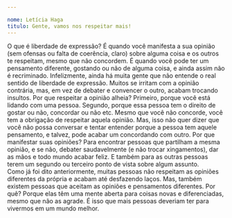 ```yaml
---

nome: Letícia Haga
titulo: Gente, vamos nos respeitar mais!
---
```


O que é liberdade de expressão? É quando você manifesta a sua opinião (sem ofensas ou falta de coerência, claro) sobre alguma coisa e os outros te respeitam, mesmo que não concordem. É quando você pode ter um pensamento diferente, gostando ou não de alguma coisa, e ainda assim não é recriminado. Infelizmente, ainda há muita gente que não entende o real sentido de liberdade de expressão. Muitos se irritam com a opinião contrária, mas, em vez de debater e convencer o outro, acabam trocando insultos. 
Por que respeitar a opinião alheia? Primeiro, porque você está lidando com uma pessoa. Segundo, porque essa pessoa tem o direito de gostar ou não, concordar ou não etc. Mesmo que você não concorde, você tem a obrigação de respeitar aquela opinião. Mas, isso não quer dizer que você não possa conversar e tentar entender porque a pessoa tem aquele pensamento, e talvez, pode acabar um concordando com outro.
Por que manifestar suas opiniões? Para encontrar pessoas que partilham a mesma opinião, e se não, debater saudavelmente (e não trocar xingamentos), dar as mãos e todo mundo acabar feliz. E também para as outras pessoas terem um segundo ou terceiro ponto de vista sobre algum assunto.  
Como já foi dito anteriormente, muitas pessoas não respeitam as opiniões diferentes da própria e acabam até desfazendo laços. Mas, também existem pessoas que aceitam as opiniões e pensamentos diferentes. Por quê? Porque elas têm uma mente aberta para coisas novas e diferenciadas, mesmo que não as agrade. É isso que mais pessoas deveriam ter para vivermos em um mundo melhor.
